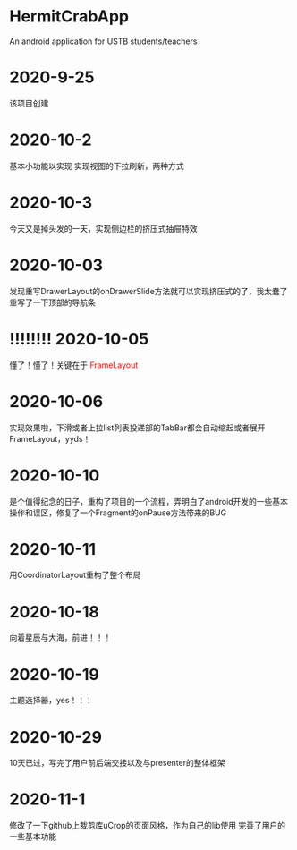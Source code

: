 # HermitCrabApp
An android application for USTB students/teachers

# 2020-9-25
该项目创建

# 2020-10-2
基本小功能以实现
实现视图的下拉刷新，两种方式

# 2020-10-3
今天又是掉头发的一天，实现侧边栏的挤压式抽屉特效

# 2020-10-03
发现重写DrawerLayout的onDrawerSlide方法就可以实现挤压式的了，我太蠢了
重写了一下顶部的导航条


# !!!!!!!! 2020-10-05

懂了！懂了！关键在于 <font color=red>FrameLayout</font>

# 2020-10-06
实现效果啦，下滑或者上拉list列表投递部的TabBar都会自动缩起或者展开
FrameLayout，yyds！

# 2020-10-10
是个值得纪念的日子，重构了项目的一个流程，弄明白了android开发的一些基本操作和误区，修复了一个Fragment的onPause方法带来的BUG

# 2020-10-11
用CoordinatorLayout重构了整个布局

# 2020-10-18
向着星辰与大海，前进！！！

# 2020-10-19
主题选择器，yes！！！

# 2020-10-29
10天已过，写完了用户前后端交接以及与presenter的整体框架

# 2020-11-1
修改了一下github上裁剪库uCrop的页面风格，作为自己的lib使用
完善了用户的一些基本功能
